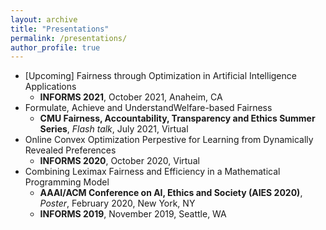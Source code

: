 ```yaml
---
layout: archive
title: "Presentations"
permalink: /presentations/
author_profile: true
---
```


- [Upcoming] Fairness through Optimization in Artificial Intelligence Applications
  - **INFORMS 2021**, October 2021, Anaheim, CA
- Formulate, Achieve and UnderstandWelfare-based Fairness
  - **CMU Fairness, Accountability, Transparency and Ethics Summer Series**, *Flash talk*, July 2021, Virtual
- Online Convex Optimization Perpestive for Learning from Dynamically Revealed Preferences
  - **INFORMS 2020**, October 2020, Virtual
- Combining Leximax Fairness and Efficiency in a Mathematical Programming Model
  - **AAAI/ACM Conference on AI, Ethics and Society (AIES 2020)**, *Poster*, February 2020, New York, NY
  - **INFORMS 2019**, November 2019, Seattle, WA

